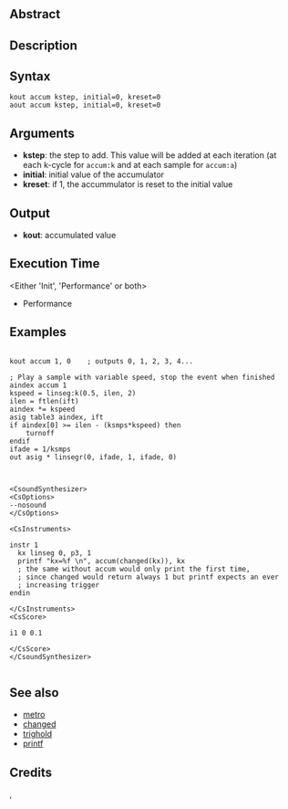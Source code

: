 # <opcodename>

## Abstract

<One-line description of this opcode>


## Description

<Long description of the opcode>


## Syntax


```csound
kout accum kstep, initial=0, kreset=0
aout accum kstep, initial=0, kreset=0

```
    
## Arguments

* **kstep**: the step to add. This value will be added at each iteration (at each k-cycle 
    for `accum:k` and at each sample for `accum:a`)
* **initial**: initial value of the accumulator
* **kreset**: if 1, the accummulator is reset to the initial value

## Output

* **kout**: accumulated value

## Execution Time

<Either 'Init', 'Performance' or both>

* Performance 


## Examples


```csound

kout accum 1, 0    ; outputs 0, 1, 2, 3, 4...

; Play a sample with variable speed, stop the event when finished
aindex accum 1
kspeed = linseg:k(0.5, ilen, 2)
ilen = ftlen(ift)
aindex *= kspeed
asig table3 aindex, ift
if aindex[0] >= ilen - (ksmps*kspeed) then
    turnoff
endif
ifade = 1/ksmps
out asig * linsegr(0, ifade, 1, ifade, 0)

```

```csound


<CsoundSynthesizer>
<CsOptions>
--nosound
</CsOptions>

<CsInstruments>

instr 1
  kx linseg 0, p3, 1
  printf "kx=%f \n", accum(changed(kx)), kx
  ; the same without accum would only print the first time,
  ; since changed would return always 1 but printf expects an ever
  ; increasing trigger
endin

</CsInstruments>
<CsScore>

i1 0 0.1

</CsScore>
</CsoundSynthesizer>


```


## See also

* [metro](http://www.csound.com/docs/manual/metro.html)
* [changed](http://www.csound.com/docs/manual/changed.html)
* [trighold](http://www.csound.com/docs/manual/trighold.html)
* [printf](http://www.csound.com/docs/manual/printf.html)

## Credits

<Name>, <Year>
